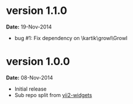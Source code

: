 version 1.1.0
=============

**Date:** 19-Nov-2014

- bug #1: Fix dependency on \kartik\growl\Growl

version 1.0.0
=============

**Date:** 08-Nov-2014

- Initial release 
- Sub repo split from [yii2-widgets](https://github.com/kartik-v/yii2-widgets)